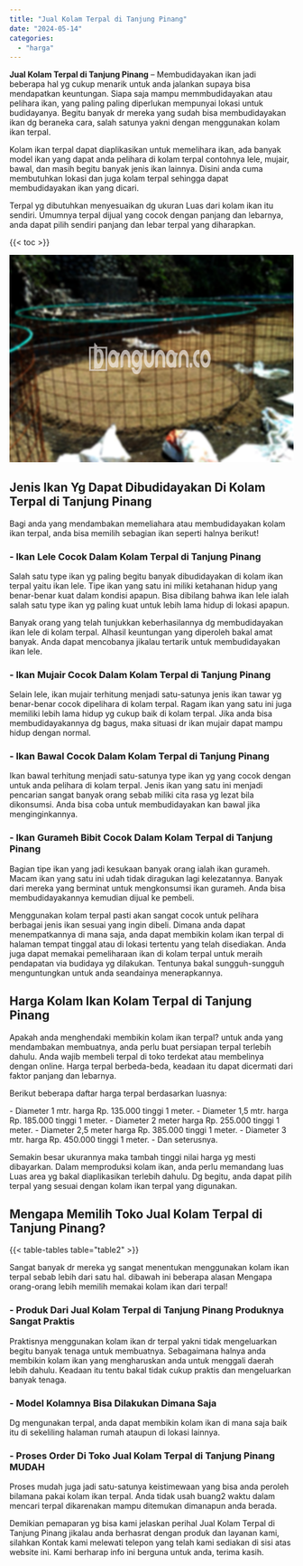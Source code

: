 ```yaml
---
title: "Jual Kolam Terpal di Tanjung Pinang"
date: "2024-05-14"
categories: 
  - "harga"
---
```


**Jual Kolam Terpal di Tanjung Pinang** – Membudidayakan ikan jadi beberapa hal yg cukup menarik untuk anda jalankan supaya bisa mendapatkan keuntungan. Siapa saja mampu memmbudidayakan atau pelihara ikan, yang paling paling diperlukan mempunyai lokasi untuk budidayanya. Begitu banyak dr mereka yang sudah bisa membudidayakan ikan dg beraneka cara, salah satunya yakni dengan menggunakan kolam ikan terpal.

Kolam ikan terpal dapat diaplikasikan untuk memelihara ikan, ada banyak model ikan yang dapat anda pelihara di kolam terpal contohnya lele, mujair, bawal, dan masih begitu banyak jenis ikan lainnya. Disini anda cuma membutuhkan lokasi dan juga kolam terpal sehingga dapat membudidayakan ikan yang dicari.

Terpal yg dibutuhkan menyesuaikan dg ukuran Luas dari kolam ikan itu sendiri. Umumnya terpal dijual yang cocok dengan panjang dan lebarnya, anda dapat pilih sendiri panjang dan lebar terpal yang diharapkan.

{{< toc >}}

![Jual Kolam Terpal di Tanjung Pinang](/images/jual-kolam-terpal-17.png)

## Jenis Ikan Yg Dapat Dibudidayakan Di Kolam Terpal di Tanjung Pinang

Bagi anda yang mendambakan memeliahara atau membudidayakan kolam ikan terpal, anda bisa memilih sebagian ikan seperti halnya berikut!

### \- Ikan Lele Cocok Dalam Kolam Terpal di Tanjung Pinang

Salah satu type ikan yg paling begitu banyak dibudidayakan di kolam ikan terpal yaitu ikan lele. Tipe ikan yang satu ini miliki ketahanan hidup yang benar-benar kuat dalam kondisi apapun. Bisa dibilang bahwa ikan lele ialah salah satu type ikan yg paling kuat untuk lebih lama hidup di lokasi apapun.

Banyak orang yang telah tunjukkan keberhasilannya dg membudidayakan ikan lele di kolam terpal. Alhasil keuntungan yang diperoleh bakal amat banyak. Anda dapat mencobanya jikalau tertarik untuk membudidayakan ikan lele.

### \- Ikan Mujair Cocok Dalam Kolam Terpal di Tanjung Pinang

Selain lele, ikan mujair terhitung menjadi satu-satunya jenis ikan tawar yg benar-benar cocok dipelihara di kolam terpal. Ragam ikan yang satu ini juga memiliki lebih lama hidup yg cukup baik di kolam terpal. Jika anda bisa membudidayakannya dg bagus, maka situasi dr ikan mujair dapat mampu hidup dengan normal.

### \- Ikan Bawal Cocok Dalam Kolam Terpal di Tanjung Pinang

Ikan bawal terhitung menjadi satu-satunya type ikan yg yang cocok dengan untuk anda pelihara di kolam terpal. Jenis ikan yang satu ini menjadi pencarian sangat banyak orang sebab miliki cita rasa yg lezat bila dikonsumsi. Anda bisa coba untuk membudidayakan kan bawal jika menginginkannya.

### \- Ikan Gurameh Bibit Cocok Dalam Kolam Terpal di Tanjung Pinang

Bagian tipe ikan yang jadi kesukaan banyak orang ialah ikan gurameh. Macam ikan yang satu ini udah tidak diragukan lagi kelezatannya. Banyak dari mereka yang berminat untuk mengkonsumsi ikan gurameh. Anda bisa membudidayakannya kemudian dijual ke pembeli.

Menggunakan kolam terpal pasti akan sangat cocok untuk pelihara berbagai jenis ikan sesuai yang ingin dibeli. Dimana anda dapat menempatkannya di mana saja, anda dapat membikin kolam ikan terpal di halaman tempat tinggal atau di lokasi tertentu yang telah disediakan. Anda juga dapat memakai pemeliharaan ikan di kolam terpal untuk meraih pendapatan via budidaya yg dilakukan. Tentunya bakal sungguh-sungguh menguntungkan untuk anda seandainya menerapkannya.

## Harga Kolam Ikan Kolam Terpal di Tanjung Pinang

Apakah anda menghendaki membikin kolam ikan terpal? untuk anda yang mendambakan membuatnya, anda perlu buat persiapan terpal terlebih dahulu. Anda wajib membeli terpal di toko terdekat atau membelinya dengan online. Harga terpal berbeda-beda, keadaan itu dapat dicermati dari faktor panjang dan lebarnya.

Berikut beberapa daftar harga terpal berdasarkan luasnya:

\- Diameter 1 mtr. harga Rp. 135.000 tinggi 1 meter. - Diameter 1,5 mtr. harga Rp. 185.000 tinggi 1 meter. - Diameter 2 meter harga Rp. 255.000 tinggi 1 meter. - Diameter 2,5 meter harga Rp. 385.000 tinggi 1 meter. - Diameter 3 mtr. harga Rp. 450.000 tinggi 1 meter. - Dan seterusnya.

Semakin besar ukurannya maka tambah tinggi nilai harga yg mesti dibayarkan. Dalam memproduksi kolam ikan, anda perlu memandang luas Luas area yg bakal diaplikasikan terlebih dahulu. Dg begitu, anda dapat pilih terpal yang sesuai dengan kolam ikan terpal yang digunakan.

## Mengapa Memilih Toko Jual Kolam Terpal di Tanjung Pinang?

{{< table-tables table="table2" >}}

Sangat banyak dr mereka yg sangat menentukan menggunakan kolam ikan terpal sebab lebih dari satu hal. dibawah ini beberapa alasan Mengapa orang-orang lebih memilih memakai kolam ikan dari terpal!

### \- Produk Dari Jual Kolam Terpal di Tanjung Pinang Produknya Sangat Praktis

Praktisnya menggunakan kolam ikan dr terpal yakni tidak mengeluarkan begitu banyak tenaga untuk membuatnya. Sebagaimana halnya anda membikin kolam ikan yang mengharuskan anda untuk menggali daerah lebih dahulu. Keadaan itu tentu bakal tidak cukup praktis dan mengeluarkan banyak tenaga.

### \- Model Kolamnya Bisa Dilakukan Dimana Saja

Dg mengunakan terpal, anda dapat membikin kolam ikan di mana saja baik itu di sekeliling halaman rumah ataupun di lokasi lainnya.

### \- Proses Order Di Toko Jual Kolam Terpal di Tanjung Pinang MUDAH

Proses mudah juga jadi satu-satunya keistimewaan yang bisa anda peroleh bilamana pakai kolam ikan terpal. Anda tidak usah buang2 waktu dalam mencari terpal dikarenakan mampu ditemukan dimanapun anda berada.

Demikian pemaparan yg bisa kami jelaskan perihal Jual Kolam Terpal di Tanjung Pinang jikalau anda berhasrat dengan produk dan layanan kami, silahkan Kontak kami melewati telepon yang telah kami sediakan di sisi atas website ini. Kami berharap info ini berguna untuk anda, terima kasih.
